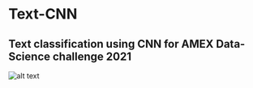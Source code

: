 # Text-CNN
Text classification using CNN for AMEX Data-Science challenge 2021
------------------------------------------------------------------
![alt text](http://url/to/img.png)
